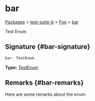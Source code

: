 # bar

[Packages](/) > [test-suite-b](/test-suite-b/) > [Foo](/test-suite-b/foo-interface/) > [bar](/test-suite-b/foo-interface/bar-propertysignature)

Test Enum

## Signature {#bar-signature}

```typescript
bar: TestEnum;
```

**Type:** [TestEnum](/test-suite-a/testenum-enum/)

## Remarks {#bar-remarks}

Here are some remarks about the enum
